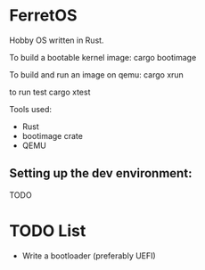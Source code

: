 # FerretOS
Hobby OS written in Rust.

To build a bootable kernel image:
cargo bootimage

To build and run an image on qemu:
cargo xrun

to run test
cargo xtest

Tools used:
- Rust
- bootimage crate
- QEMU

## Setting up the dev environment:
TODO

# TODO List
- Write a bootloader (preferably UEFI)
